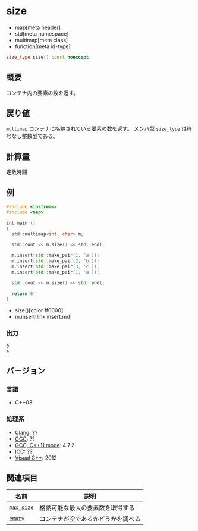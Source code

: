 # size
* map[meta header]
* std[meta namespace]
* multimap[meta class]
* function[meta id-type]

```cpp
size_type size() const noexcept;
```

## 概要
コンテナ内の要素の数を返す。


## 戻り値
`multimap` コンテナに格納されている要素の数を返す。 
メンバ型 `size_type` は符号なし整数型である。


## 計算量
定数時間


## 例
```cpp example
#include <iostream>
#include <map>

int main ()
{
  std::multimap<int, char> m;

  std::cout << m.size() << std::endl;

  m.insert(std::make_pair(1, 'a'));
  m.insert(std::make_pair(2, 'b'));
  m.insert(std::make_pair(3, 'c'));
  m.insert(std::make_pair(1, 'a'));

  std::cout << m.size() << std::endl;

  return 0;
}
```
* size()[color ff0000]
* m.insert[link insert.md]

### 出力
```
0
4
```

## バージョン
### 言語
- C++03

### 処理系
- [Clang](/implementation.md#clang): ??
- [GCC](/implementation.md#gcc): ??
- [GCC, C++11 mode](/implementation.md#gcc): 4.7.2
- [ICC](/implementation.md#icc): ??
- [Visual C++](/implementation.md#visual_cpp): 2012


## 関連項目

| 名前 | 説明|
|-------------------------------------------------------------------------------------------|-----------------------------------------------------|
| [`max_size`](/reference/map/multimap/max_size.md) | 格納可能な最大の要素数を取得する |
| [`empty`](/reference/map/multimap/empty.md) | コンテナが空であるかどうかを調べる |


